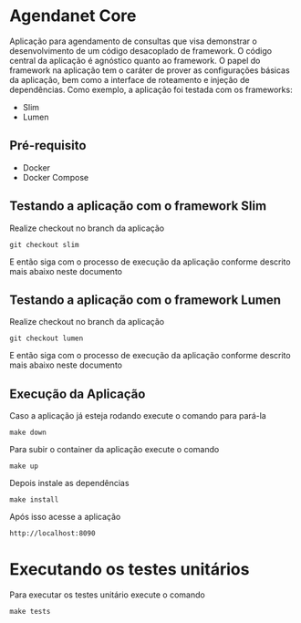 # Agendanet Core
Aplicação para agendamento de consultas que visa demonstrar o desenvolvimento de um código desacoplado de framework.
O código central da aplicação é agnóstico quanto ao framework.
O papel do framework na aplicação tem o caráter de prover as configurações básicas da aplicação, bem como a interface
de roteamento e injeção de dependências.
Como exemplo, a aplicação foi testada com os frameworks:
* Slim
* Lumen

## Pré-requisito
* Docker
* Docker Compose

## Testando a aplicação com o framework Slim
Realize checkout no branch da aplicação
```
git checkout slim
```
E então siga com o processo de execução da aplicação conforme descrito mais abaixo neste documento

## Testando a aplicação com o framework Lumen
Realize checkout no branch da aplicação
```
git checkout lumen
```
E então siga com o processo de execução da aplicação conforme descrito mais abaixo neste documento

## Execução da Aplicação
Caso a aplicação já esteja rodando execute o comando para pará-la
```
make down
```

Para subir o container da aplicação execute o comando
```
make up
```

Depois instale as dependências
```
make install
```

Após isso acesse a aplicação
```
http://localhost:8090
```

# Executando os testes unitários
Para executar os testes unitário execute o comando
```
make tests
```
